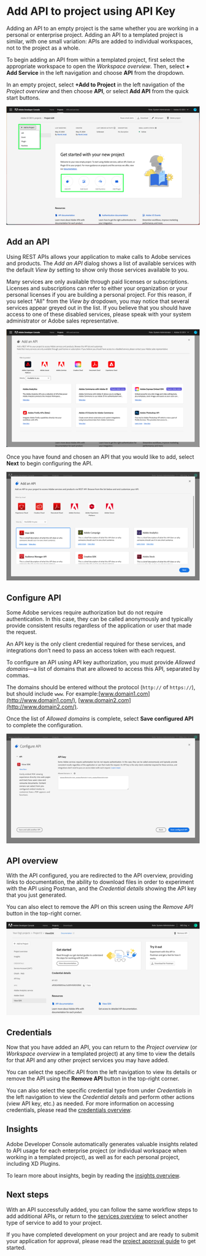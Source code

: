 # Add API to project using API Key

Adding an API to an empty project is the same whether you are working in a personal or enterprise project. Adding an API to a templated project is similar, with one small variation: APIs are added to individual workspaces, not to the project as a whole.

To begin adding an API from within a templated project, first select the appropriate workspace to open the *Workspace overview*. Then, select **+ Add Service** in the left navigation and choose **API** from the dropdown. 

In an empty project, select **+Add to Project** in the left navigation of the *Project overview* and then choose **API**, or select **Add API** from the quick start buttons.

![](../../images/services-add-to-project.png)

## Add an API

Using REST APIs allows your application to make calls to Adobe services and products. The *Add an API* dialog shows a list of available services with the default *View by* setting to show only those services available to you.

<InlineAlert slots="text"/>

Many services are only available through paid licenses or subscriptions. Licenses and subscriptions can refer to either your organization or your personal licenses if you are building a personal project. For this reason, if you select "All" from the *View by* dropdown, you may notice that several services appear greyed out in the list. If you believe that you should have access to one of these disabled services, please speak with your system administrator or Adobe sales representative.

![](../../images/services-add-api.png)

Once you have found and chosen an API that you would like to add, select **Next** to begin configuring the API.

![](../../images/services-api-key-choose.png)

## Configure API

Some Adobe services require authorization but do not require authentication. In this case, they can be called anonymously and typically provide consistent results regardless of the application or user that made the request. 

An API key is the only client credential required for these services, and integrations don’t need to pass an access token with each request.

To configure an API using API key authorization, you must provide *Allowed domains*&mdash;a list of domains that are allowed to access this API, separated by commas.

The domains should be entered without the protocol (`http://` of `https://`), but should include `www`. For example:[www.domain1.com](http://www.domain1.com/), [www.domain2.com](http://www.domain2.com/).

Once the list of *Allowed domains* is complete, select **Save configured API** to complete the configuration.

![](../../images/services-api-key-configure.png)

## API overview

With the API configured, you are redirected to the API overview, providing links to documentation, the ability to download files in order to experiment with the API using Postman, and the *Credential details* showing the API key that you just generated.

You can also elect to remove the API on this screen using the *Remove API* button in the top-right corner.

![](../../images/services-api-key-added.png)

## Credentials

Now that you have added an API, you can return to the *Project overview* (or *Workspace overview* in a templated project) at any time to view the details for that API and any other project services you may have added. 

You can select the specific API from the left navigation to view its details or remove the API using the **Remove API** button in the top-right corner.

You can also select the specific credential type from under *Credentials* in the left navigation to view the *Credential details* and perform other actions (view API key, etc.) as needed. For more information on accessing credentials, please read the [credentials overview](../credentials.md).

## Insights

Adobe Developer Console automatically generates valuable insights related to API usage for each enterprise project (or individual workspace when working in a templated project), as well as for each personal project, including XD Plugins.

To learn more about insights, begin by reading the [insights overview](../insights.md).

## Next steps

With an API successfully added, you can follow the same workflow steps to add additional APIs, or return to the [services overview](../services/index.md) to select another type of service to add to your project.

If you have completed development on your project and are ready to submit your application for approval, please read the [project approval guide](../projects/approval.md) to get started.



